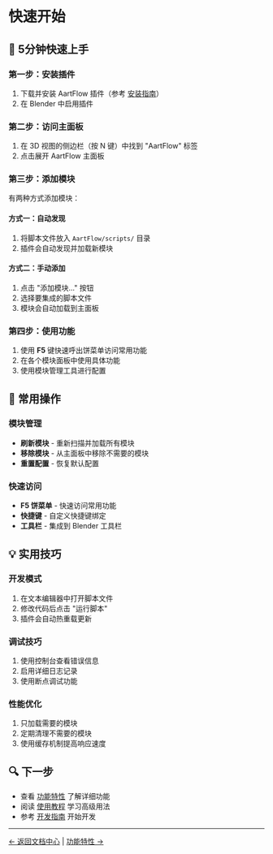 # 快速开始

## 🚀 5分钟快速上手

### 第一步：安装插件
1. 下载并安装 AartFlow 插件（参考 [安装指南](installation.md)）
2. 在 Blender 中启用插件

### 第二步：访问主面板
1. 在 3D 视图的侧边栏（按 N 键）中找到 "AartFlow" 标签
2. 点击展开 AartFlow 主面板

### 第三步：添加模块
有两种方式添加模块：

#### 方式一：自动发现
1. 将脚本文件放入 `AartFlow/scripts/` 目录
2. 插件会自动发现并加载新模块

#### 方式二：手动添加
1. 点击 "添加模块..." 按钮
2. 选择要集成的脚本文件
3. 模块会自动加载到主面板

### 第四步：使用功能
1. 使用 **F5** 键快速呼出饼菜单访问常用功能
2. 在各个模块面板中使用具体功能
3. 使用模块管理工具进行配置

## 🎯 常用操作

### 模块管理
- **刷新模块** - 重新扫描并加载所有模块
- **移除模块** - 从主面板中移除不需要的模块
- **重置配置** - 恢复默认配置

### 快速访问
- **F5 饼菜单** - 快速访问常用功能
- **快捷键** - 自定义快捷键绑定
- **工具栏** - 集成到 Blender 工具栏

## 💡 实用技巧

### 开发模式
1. 在文本编辑器中打开脚本文件
2. 修改代码后点击 "运行脚本"
3. 插件会自动热重载更新

### 调试技巧
1. 使用控制台查看错误信息
2. 启用详细日志记录
3. 使用断点调试功能

### 性能优化
1. 只加载需要的模块
2. 定期清理不需要的模块
3. 使用缓存机制提高响应速度

## 🔍 下一步

- 查看 [功能特性](features.md) 了解详细功能
- 阅读 [使用教程](tutorials.md) 学习高级用法
- 参考 [开发指南](development.md) 开始开发

---

[← 返回文档中心](README.md) | [功能特性 →](features.md)
